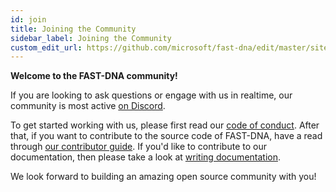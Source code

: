 ```yaml
---
id: join
title: Joining the Community
sidebar_label: Joining the Community
custom_edit_url: https://github.com/microsoft/fast-dna/edit/master/sites/website/src/docs/community/join.md
---
```

**Welcome to the FAST-DNA community!**

If you are looking to ask questions or engage with us in realtime, our community is most active [on Discord](https://discord.gg/FcSNfg4).

To get started working with us, please first read our [code of conduct](code-of-conduct.md). After that, if you want to contribute to the source code of FAST-DNA, have a read through [our contributor guide](contributor-guide.md). If you'd like to contribute to our documentation, then please take a look at [writing documentation](writing-documentation.md).

We look forward to building an amazing open source community with you!
